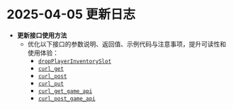 
# 2025-04-05 更新日志

- **更新接口使用方法**
  - 优化以下接口的参数说明、返回值、示例代码与注意事项，提升可读性和使用体验：
    - [`dropPlayerInventorySlot`](/API/Player?id=dropPlayerInventorySlot)
    - [`curl_get`](/API/Network?id=curl_get)
    - [`curl_post`](/API/Network?id=curl_post)
    - [`curl_put`](/API/Network?id=curl_put)
    - [`curl_get_game_api`](/API/Network?id=curl_get_game_api)
    - [`curl_post_game_api`](/API/Network?id=curl_post_game_api)
